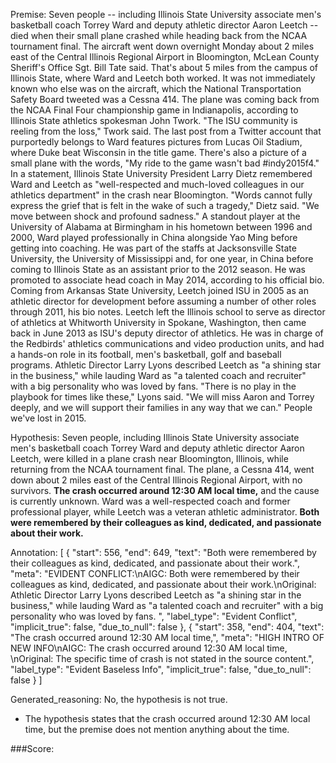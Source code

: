 
Premise:
Seven people -- including Illinois State University associate men's basketball coach Torrey Ward and deputy athletic director Aaron Leetch -- died when their small plane crashed while heading back from the NCAA tournament final. The aircraft went down overnight Monday about 2 miles east of the Central Illinois Regional Airport in Bloomington, McLean County Sheriff's Office Sgt. Bill Tate said. That's about 5 miles from the campus of Illinois State, where Ward and Leetch both worked. It was not immediately known who else was on the aircraft, which the National Transportation Safety Board tweeted was a Cessna 414. The plane was coming back from the NCAA Final Four championship game in Indianapolis, according to Illinois State athletics spokesman John Twork. "The ISU community is reeling from the loss," Twork said. The last post from a Twitter account that purportedly belongs to Ward features pictures from Lucas Oil Stadium, where Duke beat Wisconsin in the title game. There's also a picture of a small plane with the words, "My ride to the game wasn't bad #indy2015f4." In a statement, Illinois State University President Larry Dietz remembered Ward and Leetch as "well-respected and much-loved colleagues in our athletics department" in the crash near Bloomington. "Words cannot fully express the grief that is felt in the wake of such a tragedy," Dietz said. "We move between shock and profound sadness." A standout player at the University of Alabama at Birmingham in his hometown between 1996 and 2000, Ward played professionally in China alongside Yao Ming before getting into coaching. He was part of the staffs at Jacksonsville State University, the University of Mississippi and, for one year, in China before coming to Illinois State as an assistant prior to the 2012 season. He was promoted to associate head coach in May 2014, according to his official bio. Coming from Arkansas State University, Leetch joined ISU in 2005 as an athletic director for development before assuming a number of other roles through 2011, his bio notes. Leetch left the Illinois school to serve as director of athletics at Whitworth University in Spokane, Washington, then came back in June 2013 as ISU's deputy director of athletics. He was in charge of the Redbirds' athletics communications and video production units, and had a hands-on role in its football, men's basketball, golf and baseball programs. Athletic Director Larry Lyons described Leetch as "a shining star in the business," while lauding Ward as "a talented coach and recruiter" with a big personality who was loved by fans. "There is no play in the playbook for times like these," Lyons said. "We will miss Aaron and Torrey deeply, and we will support their families in any way that we can." People we've lost in 2015.


Hypothesis:
Seven people, including Illinois State University associate men's basketball coach Torrey Ward and deputy athletic director Aaron Leetch, were killed in a plane crash near Bloomington, Illinois, while returning from the NCAA tournament final. The plane, a Cessna 414, went down about 2 miles east of the Central Illinois Regional Airport, with no survivors. **The crash occurred around 12:30 AM local time,** and the cause is currently unknown. Ward was a well-respected coach and former professional player, while Leetch was a veteran athletic administrator. **Both were remembered by their colleagues as kind, dedicated, and passionate about their work.**

Annotation:
[
  {
    "start": 556,
    "end": 649,
    "text": "Both were remembered by their colleagues as kind, dedicated, and passionate about their work.",
    "meta": "EVIDENT CONFLICT:\nAIGC:  Both were remembered by their colleagues as kind, dedicated, and passionate about their work.\nOriginal: Athletic Director Larry Lyons described Leetch as \"a shining star in the business,\" while lauding Ward as \"a talented coach and recruiter\" with a big personality who was loved by fans. ",
    "label_type": "Evident Conflict",
    "implicit_true": false,
    "due_to_null": false
  },
  {
    "start": 358,
    "end": 404,
    "text": "The crash occurred around 12:30 AM local time,",
    "meta": "HIGH INTRO OF NEW INFO\nAIGC:  The crash occurred around 12:30 AM local time, \nOriginal: The specific time of crash is not stated in the source content.",
    "label_type": "Evident Baseless Info",
    "implicit_true": false,
    "due_to_null": false
  }
]

Generated_reasoning:
No, the hypothesis is not true. 
- The hypothesis states that the crash occurred around 12:30 AM local time, but the premise does not mention anything about the time.

###Score:
